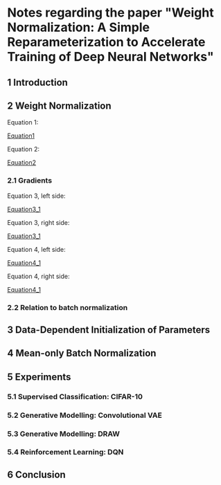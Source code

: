 # Notes regarding the paper "Weight Normalization: A Simple Reparameterization to Accelerate Training of Deep Neural Networks"


## 1 Introduction



## 2 Weight Normalization

Equation 1:

[Equation1](img/2_weight_normalization/eq_1.PNG)

Equation 2:

[Equation2](img/2_weight_normalization/eq_1.PNG)


### 2.1 Gradients

Equation 3, left side:

[Equation3_1](img/2_1_gradients/eq_3_1.PNG)

Equation 3, right side:

[Equation3_1](img/2_1_gradients/eq_3_2.PNG)



Equation 4, left side:

[Equation4_1](img/2_1_gradients/eq_4_1.PNG)

Equation 4, right side:

[Equation4_1](img/2_1_gradients/eq_4_2.PNG)


### 2.2 Relation to batch normalization




## 3 Data-Dependent Initialization of Parameters






## 4 Mean-only Batch Normalization





## 5 Experiments



### 5.1 Supervised Classification: CIFAR-10




### 5.2 Generative Modelling: Convolutional VAE






### 5.3 Generative Modelling: DRAW





### 5.4 Reinforcement Learning: DQN




## 6 Conclusion

